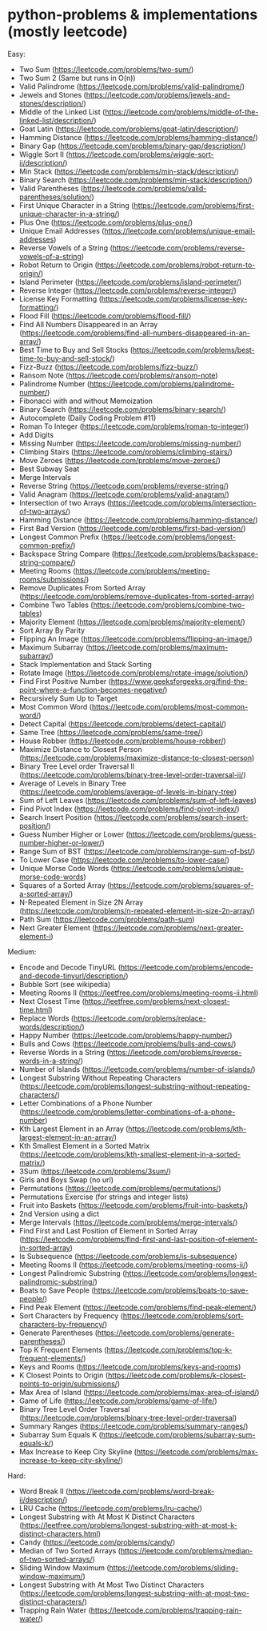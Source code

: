 # python-problems & implementations (mostly leetcode)

Easy:
- Two Sum (https://leetcode.com/problems/two-sum/)
- Two Sum 2 (Same but runs in O(n))
- Valid Palindrome (https://leetcode.com/problems/valid-palindrome/)
- Jewels and Stones (https://leetcode.com/problems/jewels-and-stones/description/)
- Middle of the Linked List (https://leetcode.com/problems/middle-of-the-linked-list/description/)
- Goat Latin (https://leetcode.com/problems/goat-latin/description/)
- Hamming Distance (https://leetcode.com/problems/hamming-distance/)
- Binary Gap (https://leetcode.com/problems/binary-gap/description/) 
- Wiggle Sort II (https://leetcode.com/problems/wiggle-sort-ii/description/)
- Min Stack (https://leetcode.com/problems/min-stack/description/)
- Binary Search (https://leetcode.com/problems/min-stack/description/) 
- Valid Parentheses (https://leetcode.com/problems/valid-parentheses/solution/)
- First Unique Character in a String (https://leetcode.com/problems/first-unique-character-in-a-string/)
- Plus One (https://leetcode.com/problems/plus-one/)
- Unique Email Addresses (https://leetcode.com/problems/unique-email-addresses)
- Reverse Vowels of a String (https://leetcode.com/problems/reverse-vowels-of-a-string)
- Robot Return to Origin (https://leetcode.com/problems/robot-return-to-origin/)
- Island Perimeter (https://leetcode.com/problems/island-perimeter/)
- Reverse Integer (https://leetcode.com/problems/reverse-integer/)
- License Key Formatting (https://leetcode.com/problems/license-key-formatting/)
- Flood Fill (https://leetcode.com/problems/flood-fill/)
- Find All Numbers Disappeared in an Array (https://leetcode.com/problems/find-all-numbers-disappeared-in-an-array/)
- Best Time to Buy and Sell Stocks (https://leetcode.com/problems/best-time-to-buy-and-sell-stock/)
- Fizz-Buzz (https://leetcode.com/problems/fizz-buzz/)
- Ransom Note (https://leetcode.com/problems/ransom-note)
- Palindrome Number (https://leetcode.com/problems/palindrome-number/)
- Fibonacci with and without Memoization
- Binary Search (https://leetcode.com/problems/binary-search/)
- Autocomplete (Daily Coding Problem #11)
- Roman To Integer (https://leetcode.com/problems/roman-to-integer))
- Add Digits
- Missing Number (https://leetcode.com/problems/missing-number/)
- Climbing Stairs (https://leetcode.com/problems/climbing-stairs/)
- Move Zeroes (https://leetcode.com/problems/move-zeroes/)
- Best Subway Seat
- Merge Intervals
- Reverse String (https://leetcode.com/problems/reverse-string/)
- Valid Anagram (https://leetcode.com/problems/valid-anagram/)
- Intersection of two Arrays (https://leetcode.com/problems/intersection-of-two-arrays/)
- Hamming Distance (https://leetcode.com/problems/hamming-distance/) 
- First Bad Version (https://leetcode.com/problems/first-bad-version/)
- Longest Common Prefix (https://leetcode.com/problems/longest-common-prefix/)
- Backspace String Compare (https://leetcode.com/problems/backspace-string-compare/)
- Meeting Rooms (https://leetcode.com/problems/meeting-rooms/submissions/)
- Remove Duplicates From Sorted Array (https://leetcode.com/problems/remove-duplicates-from-sorted-array)
- Combine Two Tables (https://leetcode.com/problems/combine-two-tables)
- Majority Element (https://leetcode.com/problems/majority-element/)
- Sort Array By Parity
- Flipping An Image (https://leetcode.com/problems/flipping-an-image/)
- Maximum Subarray (https://leetcode.com/problems/maximum-subarray/)
- Stack Implementation and Stack Sorting
- Rotate Image (https://leetcode.com/problems/rotate-image/solution/)
- Find First Positive Number (https://www.geeksforgeeks.org/find-the-point-where-a-function-becomes-negative/)
- Recursively Sum Up to Target
- Most Common Word (https://leetcode.com/problems/most-common-word/)
- Detect Capital (https://leetcode.com/problems/detect-capital/)
- Same Tree (https://leetcode.com/problems/same-tree/)
- House Robber (https://leetcode.com/problems/house-robber/)
- Maximize Distance to Closest Person (https://leetcode.com/problems/maximize-distance-to-closest-person)
- Binary Tree Level order Traversal II (https://leetcode.com/problems/binary-tree-level-order-traversal-ii/)
- Average of Levels in Binary Tree (https://leetcode.com/problems/average-of-levels-in-binary-tree)
- Sum of Left Leaves (https://leetcode.com/problems/sum-of-left-leaves)
- Find Pivot Index (https://leetcode.com/problems/find-pivot-index/)
- Search Insert Position (https://leetcode.com/problems/search-insert-position/)
- Guess Number Higher or Lower (https://leetcode.com/problems/guess-number-higher-or-lower/)
- Range Sum of BST (https://leetcode.com/problems/range-sum-of-bst/) 
- To Lower Case (https://leetcode.com/problems/to-lower-case/) 
- Unique Morse Code Words (https://leetcode.com/problems/unique-morse-code-words)
- Squares of a Sorted Array (https://leetcode.com/problems/squares-of-a-sorted-array/)
- N-Repeated Element in Size 2N Array (https://leetcode.com/problems/n-repeated-element-in-size-2n-array/)
- Path Sum (https://leetcode.com/problems/path-sum)
- Next Greater Element (https://leetcode.com/problems/next-greater-element-i)

Medium:
- Encode and Decode TinyURL (https://leetcode.com/problems/encode-and-decode-tinyurl/description/)
- Bubble Sort (see wikipedia)
- Meeting Rooms II (https://leetfree.com/problems/meeting-rooms-ii.html)
- Next Closest Time (https://leetfree.com/problems/next-closest-time.html)
- Replace Words (https://leetcode.com/problems/replace-words/description/)
- Happy Number (https://leetcode.com/problems/happy-number/)
- Bulls and Cows (https://leetcode.com/problems/bulls-and-cows/)
- Reverse Words in a String (https://leetcode.com/problems/reverse-words-in-a-string/)
- Number of Islands (https://leetcode.com/problems/number-of-islands/)
- Longest Substring Without Repeating Characters (https://leetcode.com/problems/longest-substring-without-repeating-characters/)
- Letter Combinations of a Phone Number (https://leetcode.com/problems/letter-combinations-of-a-phone-number)
- Kth Largest Element in an Array (https://leetcode.com/problems/kth-largest-element-in-an-array/)
- Kth Smallest Element in a Sorted Matrix (https://leetcode.com/problems/kth-smallest-element-in-a-sorted-matrix/)
- 3Sum (https://leetcode.com/problems/3sum/)
- Girls and Boys Swap (no url)
- Permutations (https://leetcode.com/problems/permutations/)
- Permutations Exercise (for strings and integer lists)
- Fruit into Baskets (https://leetcode.com/problems/fruit-into-baskets/)
 - 2nd Version using a dict
- Merge Intervals (https://leetcode.com/problems/merge-intervals/)
- Find First and Last Position of Element in Sorted Array (https://leetcode.com/problems/find-first-and-last-position-of-element-in-sorted-array)
- Is Subsequence (https://leetcode.com/problems/is-subsequence)
- Meeting Rooms II (https://leetcode.com/problems/meeting-rooms-ii/)
- Longest Palindromic Substring (https://leetcode.com/problems/longest-palindromic-substring/)
- Boats to Save People (https://leetcode.com/problems/boats-to-save-people/)
- Find Peak Element (https://leetcode.com/problems/find-peak-element/)
- Sort Characters by Frequency (https://leetcode.com/problems/sort-characters-by-frequency/)
- Generate Parentheses (https://leetcode.com/problems/generate-parentheses/) 
- Top K Frequent Elements (https://leetcode.com/problems/top-k-frequent-elements/)
- Keys and Rooms (https://leetcode.com/problems/keys-and-rooms)
- K Closest Points to Origin (https://leetcode.com/problems/k-closest-points-to-origin/submissions/)
- Max Area of Island (https://leetcode.com/problems/max-area-of-island/)
- Game of Life (https://leetcode.com/problems/game-of-life/) 
- Binary Tree Level Order Traversal (https://leetcode.com/problems/binary-tree-level-order-traversal)
- Summary Ranges (https://leetcode.com/problems/summary-ranges/)
- Subarray Sum Equals K (https://leetcode.com/problems/subarray-sum-equals-k/)
- Max Increase to Keep City Skyline (https://leetcode.com/problems/max-increase-to-keep-city-skyline/)

Hard:
- Word Break II (https://leetcode.com/problems/word-break-ii/description/)
- LRU Cache (https://leetcode.com/problems/lru-cache/)
- Longest Substring with At Most K Distinct Characters (https://leetfree.com/problems/longest-substring-with-at-most-k-distinct-characters.html)
- Candy (https://leetcode.com/problems/candy/)
- Median of Two Sorted Arrays (https://leetcode.com/problems/median-of-two-sorted-arrays/)
- Sliding Window Maximum (https://leetcode.com/problems/sliding-window-maximum/)
- Longest Substring with At Most Two Distinct Characters (https://leetcode.com/problems/longest-substring-with-at-most-two-distinct-characters/)
- Trapping Rain Water (https://leetcode.com/problems/trapping-rain-water/)
